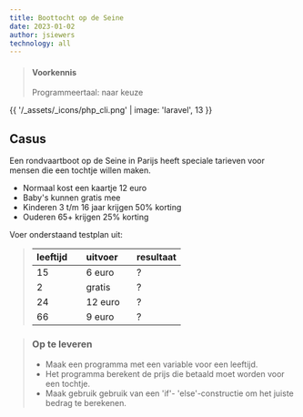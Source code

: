 ```yaml
---
title: Boottocht op de Seine
date: 2023-01-02
author: jsiewers
technology: all
---
```


> #### Voorkennis
> Programmeertaal: naar keuze

{{ '/_assets/_icons/php_cli.png'  | image: 'laravel', 13 }}

## Casus
Een rondvaartboot op de Seine in Parijs heeft speciale tarieven voor mensen die een tochtje willen maken.
* Normaal kost een kaartje 12 euro
* Baby's kunnen gratis mee
* Kinderen 3 t/m 16 jaar krijgen 50% korting
* Ouderen 65+ krijgen 25% korting



Voer onderstaand testplan uit:
>
>| leeftijd &nbsp; &nbsp; |uitvoer &nbsp; &nbsp;| resultaat
>|--------- |------  |---|
>| 15 | 6 euro |?|
>| 2 | gratis |?|
>| 24 | 12 euro |?|
>| 66 | 9 euro  |?|


> ### Op te leveren
> * Maak een programma met een variable voor een leeftijd.
> * Het programma berekent de prijs die betaald moet worden voor een tochtje.
> * Maak gebruik gebruik van een 'if'- 'else'-constructie om het juiste bedrag te berekenen.
